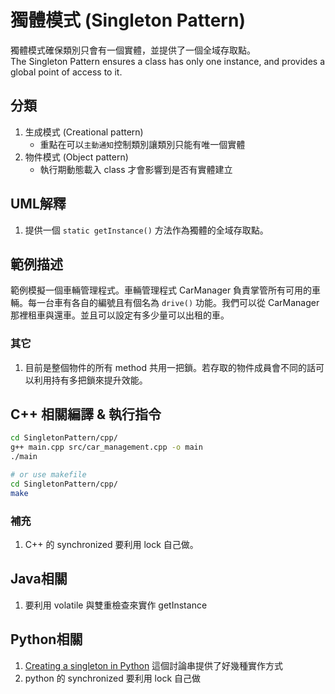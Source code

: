 # 獨體模式 (Singleton Pattern)

獨體模式確保類別只會有一個實體，並提供了一個全域存取點。  
The Singleton Pattern ensures a class has only one instance, and provides a global point of access to it.

## 分類

1. 生成模式 (Creational pattern)
   - 重點在可以`主動通知`控制類別讓類別只能有唯一個實體
1. 物件模式 (Object pattern)
   - 執行期動態載入 class 才會影響到是否有實體建立

## UML解釋

1. 提供一個 `static getInstance()` 方法作為獨體的全域存取點。

## 範例描述

範例模擬一個車輛管理程式。車輛管理程式 CarManager 負責掌管所有可用的車輛。每一台車有各自的編號且有個名為 `drive()` 功能。我們可以從 CarManager 那裡租車與還車。並且可以設定有多少量可以出租的車。

### 其它

1. 目前是整個物件的所有 method 共用一把鎖。若存取的物件成員會不同的話可以利用持有多把鎖來提升效能。

## C++ 相關編譯 & 執行指令  

```bash
cd SingletonPattern/cpp/  
g++ main.cpp src/car_management.cpp -o main
./main

# or use makefile
cd SingletonPattern/cpp/  
make
```

### 補充

1. C++ 的 synchronized 要利用 lock 自己做。

## Java相關

1. 要利用 volatile 與雙重檢查來實作 getInstance

## Python相關

1. [Creating a singleton in Python](https://stackoverflow.com/questions/6760685/creating-a-singleton-in-python) 這個討論串提供了好幾種實作方式
1. python 的 synchronized 要利用 lock 自己做
